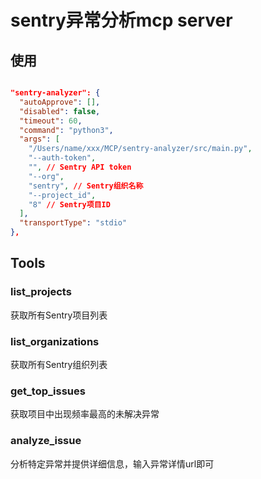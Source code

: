 # sentry异常分析mcp server


## 使用

```json

"sentry-analyzer": {
  "autoApprove": [],
  "disabled": false,
  "timeout": 60,
  "command": "python3",
  "args": [
    "/Users/name/xxx/MCP/sentry-analyzer/src/main.py",
    "--auth-token",
    "", // Sentry API token
    "--org",
    "sentry", // Sentry组织名称
    "--project_id",
    "8" // Sentry项目ID
  ],
  "transportType": "stdio"
},

```

## Tools

### list_projects

获取所有Sentry项目列表

### list_organizations

获取所有Sentry组织列表

### get_top_issues

获取项目中出现频率最高的未解决异常

### analyze_issue

分析特定异常并提供详细信息，输入异常详情url即可
